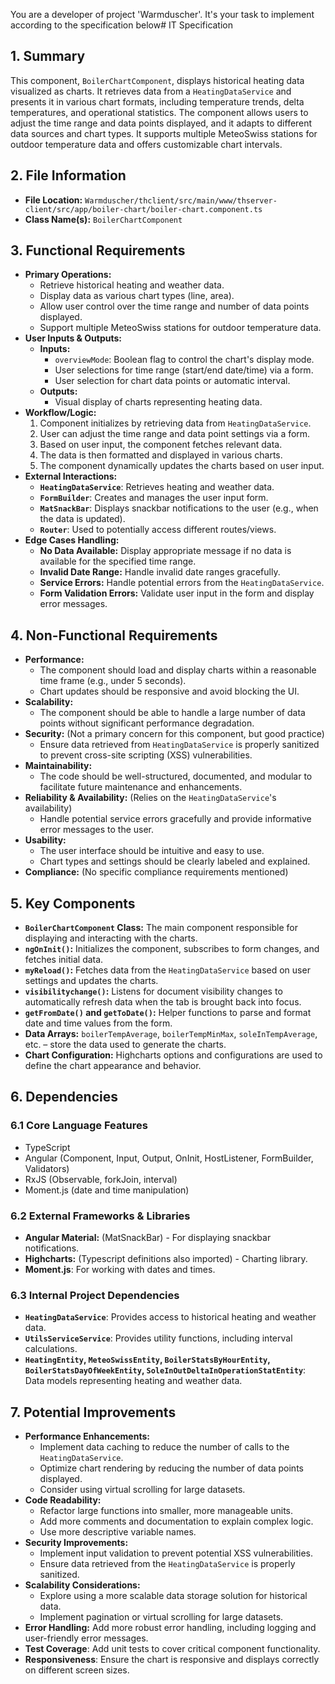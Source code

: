 You are a developer of project 'Warmduscher'. It's your task to implement according to the specification below# IT Specification

## 1. Summary

This component, `BoilerChartComponent`, displays historical heating data visualized as charts. It retrieves data from a `HeatingDataService` and presents it in various chart formats, including temperature trends, delta temperatures, and operational statistics. The component allows users to adjust the time range and data points displayed, and it adapts to different data sources and chart types.  It supports multiple MeteoSwiss stations for outdoor temperature data and offers customizable chart intervals.

## 2. File Information

- **File Location:** `Warmduscher/thclient/src/main/www/thserver-client/src/app/boiler-chart/boiler-chart.component.ts`
- **Class Name(s):** `BoilerChartComponent`

## 3. Functional Requirements

- **Primary Operations:**
    - Retrieve historical heating and weather data.
    - Display data as various chart types (line, area).
    - Allow user control over the time range and number of data points displayed.
    - Support multiple MeteoSwiss stations for outdoor temperature data.
- **User Inputs & Outputs:**
    - **Inputs:**
        - `overviewMode`: Boolean flag to control the chart's display mode.
        - User selections for time range (start/end date/time) via a form.
        - User selection for chart data points or automatic interval.
    - **Outputs:**
        - Visual display of charts representing heating data.
- **Workflow/Logic:**
    1. Component initializes by retrieving data from `HeatingDataService`.
    2. User can adjust the time range and data point settings via a form.
    3. Based on user input, the component fetches relevant data.
    4. The data is then formatted and displayed in various charts.
    5. The component dynamically updates the charts based on user input.
- **External Interactions:**
    - **`HeatingDataService`**: Retrieves heating and weather data.
    - **`FormBuilder`**: Creates and manages the user input form.
    - **`MatSnackBar`**: Displays snackbar notifications to the user (e.g., when the data is updated).
    - **`Router`**:  Used to potentially access different routes/views.
- **Edge Cases Handling:**
    - **No Data Available:** Display appropriate message if no data is available for the specified time range.
    - **Invalid Date Range:** Handle invalid date ranges gracefully.
    - **Service Errors:** Handle potential errors from the `HeatingDataService`.
    - **Form Validation Errors:**  Validate user input in the form and display error messages.

## 4. Non-Functional Requirements

- **Performance:**
    - The component should load and display charts within a reasonable time frame (e.g., under 5 seconds).
    - Chart updates should be responsive and avoid blocking the UI.
- **Scalability:**
    - The component should be able to handle a large number of data points without significant performance degradation.
- **Security:**  (Not a primary concern for this component, but good practice)
    - Ensure data retrieved from `HeatingDataService` is properly sanitized to prevent cross-site scripting (XSS) vulnerabilities.
- **Maintainability:**
    - The code should be well-structured, documented, and modular to facilitate future maintenance and enhancements.
- **Reliability & Availability:**  (Relies on the `HeatingDataService`'s availability)
    - Handle potential service errors gracefully and provide informative error messages to the user.
- **Usability:**
    - The user interface should be intuitive and easy to use.
    - Chart types and settings should be clearly labeled and explained.
- **Compliance:**  (No specific compliance requirements mentioned)

## 5. Key Components

- **`BoilerChartComponent` Class:** The main component responsible for displaying and interacting with the charts.
- **`ngOnInit()`:** Initializes the component, subscribes to form changes, and fetches initial data.
- **`myReload()`:** Fetches data from the `HeatingDataService` based on user settings and updates the charts.
- **`visibilitychange()`:** Listens for document visibility changes to automatically refresh data when the tab is brought back into focus.
- **`getFromDate()` and `getToDate()`:** Helper functions to parse and format date and time values from the form.
- **Data Arrays:**  `boilerTempAverage`, `boilerTempMinMax`, `soleInTempAverage`, etc. – store the data used to generate the charts.
- **Chart Configuration:** Highcharts options and configurations are used to define the chart appearance and behavior.

## 6. Dependencies

### 6.1 Core Language Features
- TypeScript
- Angular (Component, Input, Output, OnInit, HostListener, FormBuilder, Validators)
- RxJS (Observable, forkJoin, interval)
- Moment.js (date and time manipulation)

### 6.2 External Frameworks & Libraries
- **Angular Material:** (MatSnackBar) - For displaying snackbar notifications.
- **Highcharts:** (Typescript definitions also imported) - Charting library.
- **Moment.js**:  For working with dates and times.

### 6.3 Internal Project Dependencies
- **`HeatingDataService`**: Provides access to historical heating and weather data.
- **`UtilsServiceService`**: Provides utility functions, including interval calculations.
- **`HeatingEntity`, `MeteoSwissEntity`, `BoilerStatsByHourEntity`, `BoilerStatsDayOfWeekEntity`, `SoleInOutDeltaInOperationStatEntity`**: Data models representing heating and weather data.

## 7. Potential Improvements

- **Performance Enhancements:**
    - Implement data caching to reduce the number of calls to the `HeatingDataService`.
    - Optimize chart rendering by reducing the number of data points displayed.
    - Consider using virtual scrolling for large datasets.
- **Code Readability:**
    - Refactor large functions into smaller, more manageable units.
    - Add more comments and documentation to explain complex logic.
    - Use more descriptive variable names.
- **Security Improvements:**
    - Implement input validation to prevent potential XSS vulnerabilities.
    - Ensure data retrieved from the `HeatingDataService` is properly sanitized.
- **Scalability Considerations:**
    - Explore using a more scalable data storage solution for historical data.
    - Implement pagination or virtual scrolling for large datasets.
- **Error Handling:** Add more robust error handling, including logging and user-friendly error messages.
- **Test Coverage**: Add unit tests to cover critical component functionality.
- **Responsiveness**: Ensure the chart is responsive and displays correctly on different screen sizes.